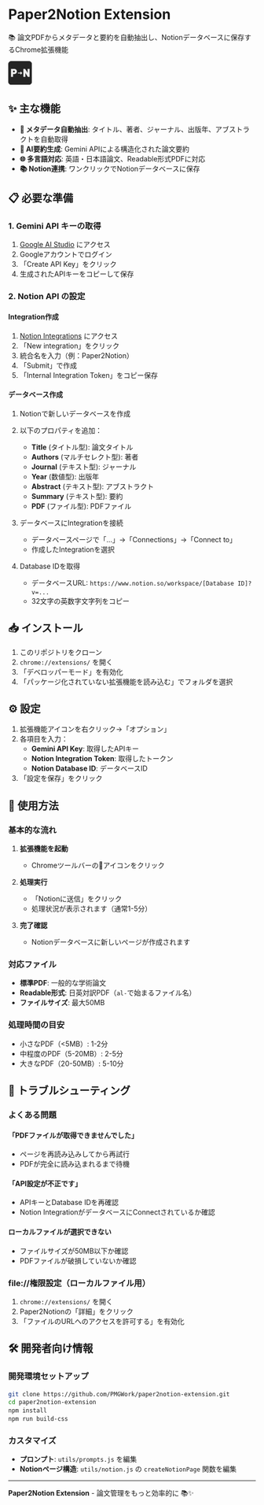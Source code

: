 # Paper2Notion Extension

📚 論文PDFからメタデータと要約を自動抽出し、Notionデータベースに保存するChrome拡張機能

![Paper2Notion Extension](icon.png)

## ✨ 主な機能

- **📄 メタデータ自動抽出**: タイトル、著者、ジャーナル、出版年、アブストラクトを自動取得
- **🤖 AI要約生成**: Gemini APIによる構造化された論文要約
- **🌐 多言語対応**: 英語・日本語論文、Readable形式PDFに対応
- **📚 Notion連携**: ワンクリックでNotionデータベースに保存

## 📋 必要な準備

### 1. Gemini API キーの取得

1. [Google AI Studio](https://makersuite.google.com/app/apikey) にアクセス
2. Googleアカウントでログイン
3. 「Create API Key」をクリック
4. 生成されたAPIキーをコピーして保存

### 2. Notion API の設定

#### Integration作成
1. [Notion Integrations](https://www.notion.so/my-integrations) にアクセス
2. 「New integration」をクリック
3. 統合名を入力（例：Paper2Notion）
4. 「Submit」で作成
5. 「Internal Integration Token」をコピー保存

#### データベース作成
1. Notionで新しいデータベースを作成
2. 以下のプロパティを追加：
   - **Title** (タイトル型): 論文タイトル
   - **Authors** (マルチセレクト型): 著者
   - **Journal** (テキスト型): ジャーナル
   - **Year** (数値型): 出版年
   - **Abstract** (テキスト型): アブストラクト
   - **Summary** (テキスト型): 要約
   - **PDF** (ファイル型): PDFファイル

3. データベースにIntegrationを接続
   - データベースページで「...」→「Connections」→「Connect to」
   - 作成したIntegrationを選択

4. Database IDを取得
   - データベースURL: `https://www.notion.so/workspace/[Database ID]?v=...`
   - 32文字の英数字文字列をコピー

## 📥 インストール

1. このリポジトリをクローン
2. `chrome://extensions/` を開く
3. 「デベロッパーモード」を有効化
4. 「パッケージ化されていない拡張機能を読み込む」でフォルダを選択

## ⚙️ 設定

1. 拡張機能アイコンを右クリック→「オプション」
2. 各項目を入力：
   - **Gemini API Key**: 取得したAPIキー
   - **Notion Integration Token**: 取得したトークン
   - **Notion Database ID**: データベースID
3. 「設定を保存」をクリック

## 📖 使用方法

### 基本的な流れ

1. **拡張機能を起動**
   - Chromeツールバーの📄アイコンをクリック

2. **処理実行**
   - 「Notionに送信」をクリック
   - 処理状況が表示されます（通常1-5分）

3. **完了確認**
   - Notionデータベースに新しいページが作成されます

### 対応ファイル

- **標準PDF**: 一般的な学術論文
- **Readable形式**: 日英対訳PDF（`al-`で始まるファイル名）
- **ファイルサイズ**: 最大50MB

### 処理時間の目安

- 小さなPDF（<5MB）: 1-2分
- 中程度のPDF（5-20MB）: 2-5分
- 大きなPDF（20-50MB）: 5-10分

## 🔧 トラブルシューティング

### よくある問題

#### 「PDFファイルが取得できませんでした」
- ページを再読み込みしてから再試行
- PDFが完全に読み込まれるまで待機

#### 「API設定が不正です」
- APIキーとDatabase IDを再確認
- Notion IntegrationがデータベースにConnectされているか確認

#### ローカルファイルが選択できない
- ファイルサイズが50MB以下か確認
- PDFファイルが破損していないか確認

### file://権限設定（ローカルファイル用）
1. `chrome://extensions/` を開く
2. Paper2Notionの「詳細」をクリック
3. 「ファイルのURLへのアクセスを許可する」を有効化

## 🛠️ 開発者向け情報

### 開発環境セットアップ
```bash
git clone https://github.com/PMGWork/paper2notion-extension.git
cd paper2notion-extension
npm install
npm run build-css
```

### カスタマイズ
- **プロンプト**: `utils/prompts.js` を編集
- **Notionページ構造**: `utils/notion.js` の `createNotionPage` 関数を編集

---

**Paper2Notion Extension** - 論文管理をもっと効率的に 📚✨